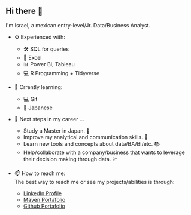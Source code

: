 ## Hi there 👋
I'm Israel, a mexican entry-level/Jr. Data/Business Analyst.
- ⚙ Experienced with:
  - 🛠 SQL for queries
  - 🔢 Excel
  - 📊 Power BI, Tableau
  - 💻 R Programming + Tidyverse
  
- 🤔 Crrently learning:
  - 💻 Git 
  - 📜 Japanese
  
- 🚧 Next steps in my career ...
  - Study a Master in Japan. 🗾
  - Improve my analytical and communication skills.  💭
  - Learn new tools and concepts about data/BA/BI/etc. 📚 
  - Help/collaborate with a company/business that wants to leverage their decision making through data. 💹

- 📫 How to reach me:  
The best way to reach me or see my projects/abilities is through:
  - [LinkedIn Profile](https://www.linkedin.com/in/isra-gca/)
  - [Maven Portafolio](https://www.mavenanalytics.io/profile/Israel-Garcia-Cavazos/135315417)
  - [Github Portafolio](https://github.com/garcii06)
 
<!--
**garcii06/garcii06** is a ✨ _special_ ✨ repository because its `README.md` (this file) appears on your GitHub profile.

Here are some ideas to get you started:

- 🔭 I’m currently working on ...
- 🌱 I’m currently learning ...
- 👯 I’m looking to collaborate on ...
- 🤔 I’m looking for help with ...
- 💬 Ask me about ...
- 📫 How to reach me: ...
- 😄 Pronouns: ...
- ⚡ Fun fact: ...
-->
